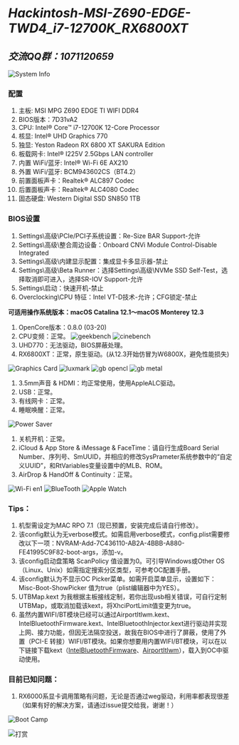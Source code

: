 # *Hackintosh-MSI-Z690-EDGE-TWD4_i7-12700K_RX6800XT*

## *交流QQ群：1071120659*


![System Info](https://s2.loli.net/2022/03/20/ARni1MVuEoezbls.png)


### 配置
1. 主板: MSI MPG Z690 EDGE TI WIFI DDR4
1. BIOS版本：7D31vA2
1. CPU: Intel® Core™ i7-12700K 12-Core Processor
1. 核显: Intel® UHD Graphics 770
1. 独显: Yeston Radeon RX 6800 XT SAKURA Edition
1. 板载网卡: Intel® I225V 2.5Gbps LAN controller
1. 内置 WiFi/蓝牙: Intel® Wi-Fi 6E AX210
1. 外置 WiFi/蓝牙: BCM943602CS（BT4.2）
1. 前置面板声卡：Realtek® ALC897 Codec
1. 后置面板声卡：Realtek® ALC4080 Codec
1. 固态硬盘: Western Digital SSD SN850 1TB

### BIOS设置
1. Settings\高级\PCIe/PCI子系统设置：Re-Size BAR Support-允许
2. Settings\高级\整合周边设备：Onboard CNVi Module Control-Disable Integrated
3. Settings\高级\内建显示配置：集成显卡多显示器-禁止
4. Settings\高级\Beta Runner：选择Settings\高级\NVMe SSD Self-Test，选择取消即可进入，选择SR-IOV Support-允许
5. Settings\启动：快速开机-禁止
6. Overclocking\CPU 特征：Intel VT-D技术-允许；CFG锁定-禁止


**可适用操作系统版本：macOS Catalina 12.1～macOS Monterey 12.3**

1. OpenCore版本：0.8.0 (03-20)
1. CPU变频：正常。
![geekbench](https://s2.loli.net/2022/03/20/UCiBQsJfRoYHI17.png)
![cinebench](https://s2.loli.net/2022/03/20/nqaQdlbANeG46it.png)
1. UHD770：无法驱动，BIOS屏蔽处理。
1. RX6800XT：正常，原生驱动。(从12.3开始仿冒为W6800X，避免性能损失)

![Graphics Card](https://s2.loli.net/2022/03/20/Q5m4thrpBPlNHfe.png)
![luxmark](https://s2.loli.net/2022/03/20/h8L91X4GPCaxjgU.png)
![gb opencl](https://s2.loli.net/2022/03/20/jf95GNRuSpOW2I7.png)
![gb metal](https://s2.loli.net/2022/03/20/JVisRnw5YmGIAL6.png)

1. 3.5mm声音 & HDMI：均正常使用，使用AppleALC驱动。
1. USB：正常。
1. 有线网卡：正常。
1. 睡眠唤醒：正常。

![Power Saver](https://s2.loli.net/2022/03/20/WI1EfQ9Ha46MkBw.png)

1. 关机开机：正常。
1. iCloud & App Store & iMessage & FaceTime：请自行生成Board Serial Number、序列号、SmUUID，并相应的修改SysPrameter系统参数中的“自定义UUID”，和RtVariables变量设置中的MLB、ROM。
1. AirDrop & HandOff & Continuity：正常。

![Wi-Fi en1](https://s2.loli.net/2022/02/09/2XrCMNRca15oUYj.png)
![BlueTooth](https://s2.loli.net/2022/02/09/PLTa14XQ53ez7S6.png)
![Apple Watch](https://s2.loli.net/2022/02/09/qPAD1pdlZMU7hux.png)

### Tips：

1. 机型需设定为MAC RPO 7.1（现已预置，安装完成后请自行修改）。
1. 该config默认为无verbose模式。如需启用verbose模式，config.plist需要修改以下一项：NVRAM-Add-7C436110-AB2A-4BBB-A880-FE41995C9F82-boot-args，添加-v。
1. 该config启动盘策略 ScanPolicy 值设置为0。可引导Windows或Other OS（Linux、Unix）如需指定搜索分区类型，可参考OC配置手册。
1. 该config默认为不显示OC Picker菜单。如需开启菜单显示，设置如下：Misc-Boot-ShowPicker 值为true（plist编辑器中为YES）。
1. UTBMap.kext 为我根据主板接线定制，若你出现usb相关错误，可自行定制UTBMap，或取消加载该kext，将XhciPortLimit值变更为true。
1. 虽然内置WIFI/BT模块已经可以通过AirportItlwm.kext、IntelBluetoothFirmware.kext、IntelBluetoothInjector.kext进行驱动并实现上网、接力功能，但因无法隔空投送，故我在BIOS中进行了屏蔽，使用了外置（PCI-E 转接）WIFI/BT模块。如果你想要用内置WIFI/BT模块，可以在以下链接下载kext（[IntelBluetoothFirmware](https://github.com/OpenIntelWireless/IntelBluetoothFirmware/releases)、[AirportItlwm](https://github.com/OpenIntelWireless/itlwm/releases)），载入到OC中驱动使用。

### 目前已知问题：

1. RX6000系显卡调用策略有问题，无论是否通过weg驱动，利用率都表现很差（如果有好的解决方案，请通过issue提交给我，谢谢！）

![Boot Camp](https://s2.loli.net/2022/02/09/2pdDMUnsmHl5J4B.png)

![打赏](https://s3.bmp.ovh/imgs/2022/02/518d817d09e604ab.jpg)

